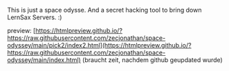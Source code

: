 This is just a space odysse. And a secret hacking tool to bring down LernSax Servers. :) 

preview: [https://htmlpreview.github.io/?https://raw.githubusercontent.com/zecjonathan/space-odyssey/main/pick2/index2.html](https://htmlpreview.github.io/?https://raw.githubusercontent.com/zecjonathan/space-odyssey/main/index.html) (braucht zeit, nachdem github geupdated wurde)
